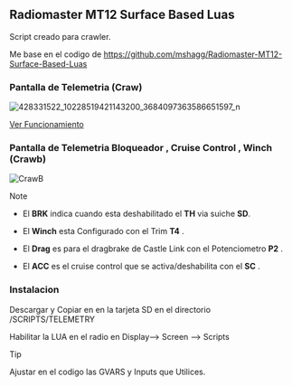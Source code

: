 ## Radiomaster MT12 Surface Based Luas
Script creado para crawler.  

Me base en el codigo de https://github.com/mshagg/Radiomaster-MT12-Surface-Based-Luas 

 ### Pantalla de Telemetria (Craw) 

![428331522_10228519421143200_3684097363586651597_n](https://github.com/morocho1979/Radiomaster-MT12-Surface-Based-Luas/assets/11615057/5bd8ac34-745a-4ff3-9e2e-3817586f51bf)

[Ver Funcionamiento](https://youtu.be/0V02OjmoTow)


 ### Pantalla de Telemetria Bloqueador , Cruise Control , Winch (Crawb) 
![CrawB](https://github.com/morocho1979/Radiomaster-MT12-Surface-Based-Luas/assets/11615057/3057020e-ecf7-4883-8285-58d7c0738608)



> [!NOTE]
>* El **BRK** indica cuando esta deshabilitado el **TH** via suiche **SD**.
>
>* El **Winch** esta Configurado con el Trim **T4** .
>
>* El **Drag** es para el dragbrake de Castle Link con el Potenciometro **P2** .
>
>* El **ACC** es el cruise control que se activa/deshabilita con el **SC** .
>



### **Instalacion**


Descargar y Copiar en en la tarjeta SD en el directorio  /SCRIPTS/TELEMETRY 



Habilitar la LUA en el radio en  Display--> Screen --> Scripts 

> [!TIP]
>Ajustar en el codigo las GVARS y Inputs que Utilices.




